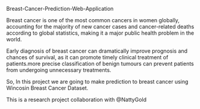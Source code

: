 Breast-Cancer-Prediction-Web-Application

Breast cancer is one of the most common cancers in women globally, accounting for the majority of new cancer cases and cancer-related deaths according to global statistics, making it a major public health problem in the world.

Early diagnosis of breast cancer can dramatically improve prognosis and chances of survival, as it can promote timely clinical treatment of patients.more precise classification of benign tumours can prevent patients from undergoing unnecessary treatments.

So, In this project we are going to make prediction to breast cancer using Wincosin Breast Cancer Dataset.

This is a research project collaboration with @NattyGold
